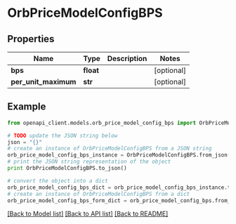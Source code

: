 # OrbPriceModelConfigBPS


## Properties
Name | Type | Description | Notes
------------ | ------------- | ------------- | -------------
**bps** | **float** |  | [optional] 
**per_unit_maximum** | **str** |  | [optional] 

## Example

```python
from openapi_client.models.orb_price_model_config_bps import OrbPriceModelConfigBPS

# TODO update the JSON string below
json = "{}"
# create an instance of OrbPriceModelConfigBPS from a JSON string
orb_price_model_config_bps_instance = OrbPriceModelConfigBPS.from_json(json)
# print the JSON string representation of the object
print OrbPriceModelConfigBPS.to_json()

# convert the object into a dict
orb_price_model_config_bps_dict = orb_price_model_config_bps_instance.to_dict()
# create an instance of OrbPriceModelConfigBPS from a dict
orb_price_model_config_bps_form_dict = orb_price_model_config_bps.from_dict(orb_price_model_config_bps_dict)
```
[[Back to Model list]](../README.md#documentation-for-models) [[Back to API list]](../README.md#documentation-for-api-endpoints) [[Back to README]](../README.md)


